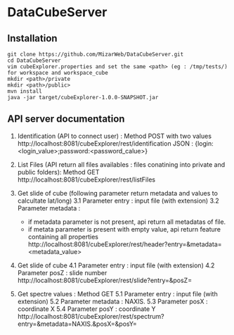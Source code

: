 # DataCubeServer

## Installation 
```
git clone https://github.com/MizarWeb/DataCubeServer.git
cd DataCubeServer
vim cubeExplorer.properties and set the same <path> (eg : /tmp/tests/) for workspace and workspace_cube
mkdir <path>/private
mkdir <path>/public>
mvn install
java -jar target/cubeExplorer-1.0.0-SNAPSHOT.jar
```
## API server documentation

1. Identification (API to connect user) : Method POST with two values
http://localhost:8081/cubeExplorer/rest/identification
JSON : {login:<login_value>;password:<password_calue>}

2. List Files (API return all files availables : files conatining into private and public folders): Method GET
http://localhost:8081/cubeExplorer/rest/listFiles

3. Get slide of cube (following parameter return metadata and values to calcultate lat/long)
3.1 Parameter entry : input file (with extension)
3.2 Parameter metadata : 
    - if metadata parameter is not present, api return all metadatas of file.
    - if metata parameter is present with empty value, api return feature containing all properties 
http://localhost:8081/cubeExplorer/rest/header?entry=<file>&metadata=<metadata_value>

4. Get slide of cube
4.1 Parameter entry : input file (with extension)
4.2 Parameter posZ : slide number
http://localhost:8081/cubeExplorer/rest/slide?entry=<file>&posZ=<slideNumber>

5. Get spectre values : Method GET
5.1 Parameter entry : input file (with extension)
5.2 Parameter metadata : NAXIS.
5.3 Parameter posX : coordinate X
5.4 Parameter posY : coordinate Y
http://localhost:8081/cubeExplorer/rest/spectrum?entry=<file>&metadata=NAXIS.&posX=<x>&posY=<y>
